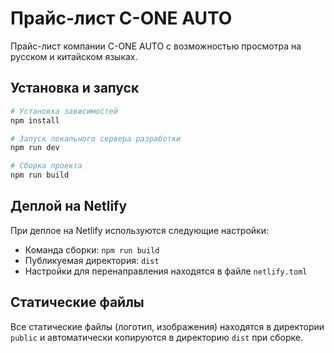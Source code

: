 # Прайс-лист C-ONE AUTO

Прайс-лист компании C-ONE AUTO с возможностью просмотра на русском и китайском языках.

## Установка и запуск

```bash
# Установка зависимостей
npm install

# Запуск локального сервера разработки
npm run dev

# Сборка проекта
npm run build
```

## Деплой на Netlify

При деплое на Netlify используются следующие настройки:

- Команда сборки: `npm run build`
- Публикуемая директория: `dist`
- Настройки для перенаправления находятся в файле `netlify.toml`

## Статические файлы

Все статические файлы (логотип, изображения) находятся в директории `public` и автоматически копируются в директорию `dist` при сборке.
